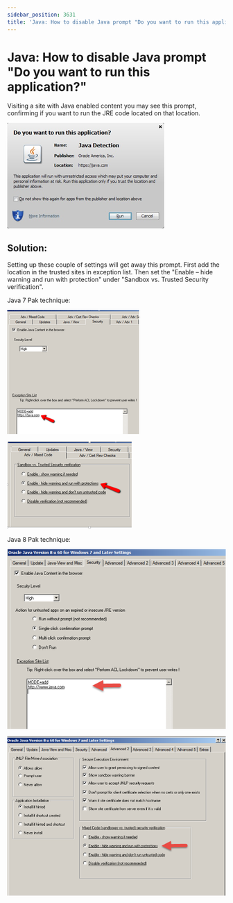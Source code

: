 ```yaml
---
sidebar_position: 3631
title: 'Java: How to disable Java prompt "Do you want to run this application?"'
---
```


# Java: How to disable Java prompt "Do you want to run this application?"

Visiting a site with Java enabled content you may see this prompt, confirming if you want to run the JRE code located on that location.

![](../../../../../../../static/images/PolicyPak/Content/Resources/Images/ApplicationSettings/Preconfigured/Java/2_1_image005.png)

## Solution:

Setting up these couple of settings will get away this prompt. First add the location in the trusted sites in exception list. Then set the "Enable – hide warning and run with protection" under "Sandbox vs. Trusted Security verification".

Java 7 Pak technique:

![](../../../../../../../static/images/PolicyPak/Content/Resources/Images/ApplicationSettings/Preconfigured/Java/2_2_image006.png)

![](../../../../../../../static/images/PolicyPak/Content/Resources/Images/ApplicationSettings/Preconfigured/Java/2_3_image007.png)

Java 8 Pak technique:

![](../../../../../../../static/images/PolicyPak/Content/Resources/Images/ApplicationSettings/Preconfigured/Java/2_4_16a-8.png)

![](../../../../../../../static/images/PolicyPak/Content/Resources/Images/ApplicationSettings/Preconfigured/Java/2_5_16b-8.png)